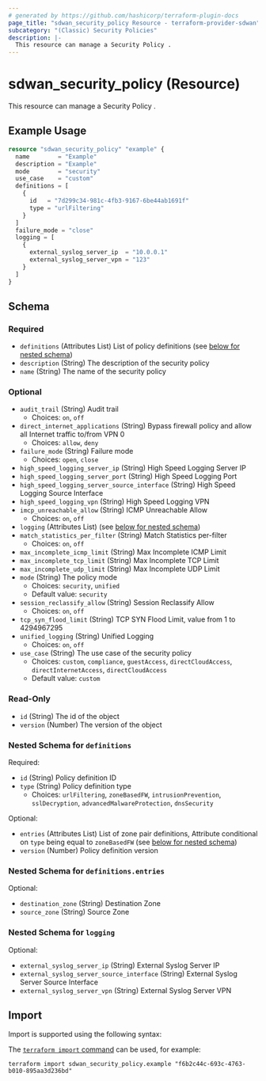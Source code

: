 ```yaml
---
# generated by https://github.com/hashicorp/terraform-plugin-docs
page_title: "sdwan_security_policy Resource - terraform-provider-sdwan"
subcategory: "(Classic) Security Policies"
description: |-
  This resource can manage a Security Policy .
---
```


# sdwan_security_policy (Resource)

This resource can manage a Security Policy .

## Example Usage

```terraform
resource "sdwan_security_policy" "example" {
  name        = "Example"
  description = "Example"
  mode        = "security"
  use_case    = "custom"
  definitions = [
    {
      id   = "7d299c34-981c-4fb3-9167-6be44ab1691f"
      type = "urlFiltering"
    }
  ]
  failure_mode = "close"
  logging = [
    {
      external_syslog_server_ip  = "10.0.0.1"
      external_syslog_server_vpn = "123"
    }
  ]
}
```

<!-- schema generated by tfplugindocs -->
## Schema

### Required

- `definitions` (Attributes List) List of policy definitions (see [below for nested schema](#nestedatt--definitions))
- `description` (String) The description of the security policy
- `name` (String) The name of the security policy

### Optional

- `audit_trail` (String) Audit trail
  - Choices: `on`, `off`
- `direct_internet_applications` (String) Bypass firewall policy and allow all Internet traffic to/from VPN 0
  - Choices: `allow`, `deny`
- `failure_mode` (String) Failure mode
  - Choices: `open`, `close`
- `high_speed_logging_server_ip` (String) High Speed Logging Server IP
- `high_speed_logging_server_port` (String) High Speed Logging Port
- `high_speed_logging_server_source_interface` (String) High Speed Logging Source Interface
- `high_speed_logging_vpn` (String) High Speed Logging VPN
- `imcp_unreachable_allow` (String) ICMP Unreachable Allow
  - Choices: `on`, `off`
- `logging` (Attributes List) (see [below for nested schema](#nestedatt--logging))
- `match_statistics_per_filter` (String) Match Statistics per-filter
  - Choices: `on`, `off`
- `max_incomplete_icmp_limit` (String) Max Incomplete ICMP Limit
- `max_incomplete_tcp_limit` (String) Max Incomplete TCP Limit
- `max_incomplete_udp_limit` (String) Max Incomplete UDP Limit
- `mode` (String) The policy mode
  - Choices: `security`, `unified`
  - Default value: `security`
- `session_reclassify_allow` (String) Session Reclassify Allow
  - Choices: `on`, `off`
- `tcp_syn_flood_limit` (String) TCP SYN Flood Limit, value from 1 to 4294967295
- `unified_logging` (String) Unified Logging
  - Choices: `on`, `off`
- `use_case` (String) The use case of the security policy
  - Choices: `custom`, `compliance`, `guestAccess`, `directCloudAccess`, `directInternetAccess`, `directCloudAccess`
  - Default value: `custom`

### Read-Only

- `id` (String) The id of the object
- `version` (Number) The version of the object

<a id="nestedatt--definitions"></a>
### Nested Schema for `definitions`

Required:

- `id` (String) Policy definition ID
- `type` (String) Policy definition type
  - Choices: `urlFiltering`, `zoneBasedFW`, `intrusionPrevention`, `sslDecryption`, `advancedMalwareProtection`, `dnsSecurity`

Optional:

- `entries` (Attributes List) List of zone pair definitions, Attribute conditional on `type` being equal to `zoneBasedFW` (see [below for nested schema](#nestedatt--definitions--entries))
- `version` (Number) Policy definition version

<a id="nestedatt--definitions--entries"></a>
### Nested Schema for `definitions.entries`

Optional:

- `destination_zone` (String) Destination Zone
- `source_zone` (String) Source Zone



<a id="nestedatt--logging"></a>
### Nested Schema for `logging`

Optional:

- `external_syslog_server_ip` (String) External Syslog Server IP
- `external_syslog_server_source_interface` (String) External Syslog Server Source Interface
- `external_syslog_server_vpn` (String) External Syslog Server VPN

## Import

Import is supported using the following syntax:

The [`terraform import` command](https://developer.hashicorp.com/terraform/cli/commands/import) can be used, for example:

```shell
terraform import sdwan_security_policy.example "f6b2c44c-693c-4763-b010-895aa3d236bd"
```
